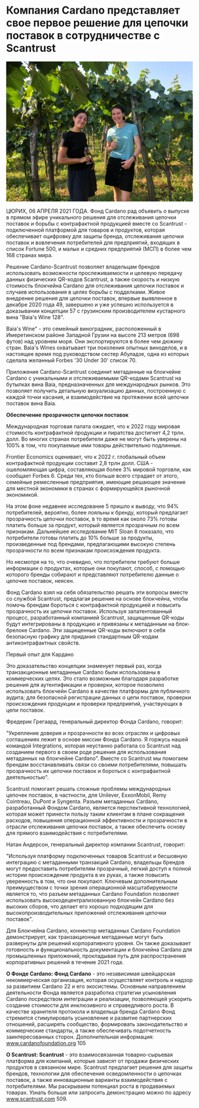 # Компания Cardano представляет свое первое решение для цепочки поставок в сотрудничестве с Scantrust

![](.gitbook/assets/image%20%2825%29.png)

ЦЮРИХ, 06 АПРЕЛЯ 2021 ГОДА. Фонд Cardano рад объявить о выпуске в прямом эфире уникального решения для отслеживания цепочки поставок и борьбы с контрафактной продукцией вместе со Scantrust - подключенной платформой для товаров и продуктов, которая обеспечивает оцифровку для защиты бренда, отслеживания цепочки поставок и вовлечения потребителей для предприятий, входящих в список Fortune 500, и малых и средних предприятий \(МСП\) в более чем 168 странах мира.

Решение Cardano-Scantrust позволяет владельцам брендов использовать возможности прослеживаемости и целевую передачу данных физических QR-кодов Scantrust, а также скорость и низкую стоимость блокчейна Cardano для отслеживания цепочки поставок и случаев использования в целях борьбы с подделками. Живое внедрение решения для цепочки поставок, впервые выявленное в декабре 2020 года 49, завершено и уже успешно используется в доказывании концепции 57 с грузинским производителем кустарного вина "Baia's Wine 128".

Baia's Wine" - это семейный виноградник, расположенный в Имеретинском районе Западной Грузии на высоте 213 метров \(698 футов\) над уровнем моря. Они экспортируются в более чем дюжину стран. Baia's Wines охватывает три поколения опытных виноделов, и в настоящее время под руководством сестер Абуладзе, одна из которых сделала желанный Forbes '30 Under 30' список 70.

Приложение Cardano-Scantrust соединит метаданные на блокчейне Cardano с уникальными и отслеживаемыми QR-кодами Scantrust на бутылках вина Baia, предназначенных для международных рынков. Это позволяет получить детальную визуализацию данных, построенную с каждой точки касания, и взаимодействие на протяжении всей цепочки поставок вина Baia.

**Обеспечение прозрачности цепочки поставок**

Международная торговая палата ожидает, что к 2022 году мировая стоимость контрафактной продукции и пиратства достигнет 4,2 трлн. долл. Во многих странах потребители даже не могут быть уверены на 100% в том, что покупаемые ими товары действительно подлинные.

Frontier Economics оценивает, что к 2022 г. глобальный объем контрафактной продукции составит 2,8 трлн долл. США - ошеломляющая цифра, составляющая более 3% мировой торговли, как сообщает Forbes 6. Среди тех, кто больше всего страдает от этого, семейные ремесленные предприятия, имеющие решающее значение для местной экономики в странах с формирующейся рыночной экономикой.

На этом фоне недавнее исследование 5 пришло к выводу, что 94% потребителей, вероятно, более лояльны к бренду, который предлагает прозрачность цепочки поставок, в то время как около 73% готовы платить больше за продукт, который является прозрачным по всем признакам. Дальнейшее исследование MIT Sloan 8 показало, что потребители готовы платить до 10% больше за продукты, произведенные под брендами, предлагающими высокую степень прозрачности по всем признакам происхождения продукта.

Но несмотря на то, что очевидно, что потребители требуют больше информации о продуктах, которые они покупают, способ, с помощью которого бренды собирают и представляют потребителю данные о цепочке поставок, неясен.

Фонд Cardano взял на себя обязательство решать эти вопросы вместе со службой Scantrust, предлагая решение на основе блокчейна, чтобы помочь брендам бороться с контрафактной продукцией и повысить прозрачность их цепочки поставок. Используя запатентованный процесс, разработанный компанией Scantrust, защищенные QR-коды будут интегрированы в продукцию и привязаны к метаданным на блок-брелоке Cardano. Эти защищенные QR-коды включают в себя безопасную графику для придания стандартным QR-кодам антиконтрафактных свойств.

Первый опыт для Кардано 

Это доказательство концепции знаменует первый раз, когда транзакционные метаданные Cardano были использованы в коммерческих целях. Это стало возможным благодаря разработке решения для аутентификации и проверки, которое позволило использовать блокчейн Cardano в качестве платформы для публичного аудита; для безопасной регистрации данных о цепи поставок, проверки происхождения продукции и проверки предприятий, участвующих в цепи поставок.

Фредерик Грегаард, генеральный директор Фонда Cardano, говорит:

"Укрепление доверия и прозрачности во всех отраслях и цифровых соглашениях лежит в основе миссии Фонда Cardano. Я горжусь нашей командой Integrations, которая неустанно работала со Scantrust над созданием первого в своем роде решения для использования метаданных на блокчейне Cardano". Вместе со Scantrust мы помогаем брендам восстанавливать связи со своими потребителями, повышать прозрачность их цепочки поставок и бороться с контрафактной деятельностью".

Scantrust помогает решать сложные проблемы международных цепочек поставок, в частности, для Unilever, ExxonMobil, Remy Cointreau, DuPont и Syngenta. Разъем метаданных Cardano, разработанный Фондом Cardano, является перспективной технологией, которая может принести пользу таким клиентам в плане сокращения расходов, повышения операционной эффективности и прозрачности в отрасли отслеживания цепочки поставок, а также обеспечить основу для прямого взаимодействия с потребителями.

Натан Андерсон, генеральный директор компании Scantrust, говорит:

"Используя платформу подключенных товаров Scantrust и бесшовную интеграцию с метаданными транзакций Cardano, владельцы брендов могут предоставить потребителям прозрачный, легкий доступ к полной истории происхождения продукта в их руках, а также повысить уверенность в том, что они покупают. Ключевым дополнительным преимуществом с точки зрения операционной масштабируемости является то, что разъем метаданных Cardano Foundation позволяет использовать высокодецентрализованную блокчейн Cardano без высоких сборов, что делает его хорошо подходящим для высокопроизводительных приложений отслеживания цепочки поставок".

Для Блокчейна Cardano, коннектор метаданных Cardano Foundation демонстрирует, как транзакционные метаданные могут быть развернуты для решений корпоративного уровня. Он также доказывает готовность и функциональность документации и блокчейна Cardano для промышленных приложений, прокладывая путь для распространения корпоративных решений в течение 2021 года.

**О Фонде Cardano: Фонд Cardano** - это независимая швейцарская некоммерческая организация, которая осуществляет контроль и надзор за развитием Cardano 22 и его экосистемы. Основным направлением деятельности Фонда является разработка стратегии усыновления Cardano посредством интеграции и реализации, позволяющей ускорить создание стоимости для инклюзивного и справедливого роста. В качестве хранителя протокола и владельца бренда Cardano Фонд стремится стимулировать усыновление и развитие партнерских отношений, расширять сообщество, формировать законодательство и коммерческие стандарты, а также обеспечивать подотчетность заинтересованных сторон. Дополнительная информация: www.cardanofoundation.org 105

**O Scantrust: Scantrust** - это взаимосвязанная товарно-сырьевая платформа для компаний, которые зависят от продажи физических продуктов в связанном мире. Scantrust предлагает решения для защиты брендов, технологии для обеспечения осведомленности о цепочках поставок, а также инновационные варианты взаимодействия с потребителями. Мы раскрываем потенциал роста в продаваемых товарах. Узнать больше или запросить демонстрацию можно по адресу www.scantrust.com 509.



